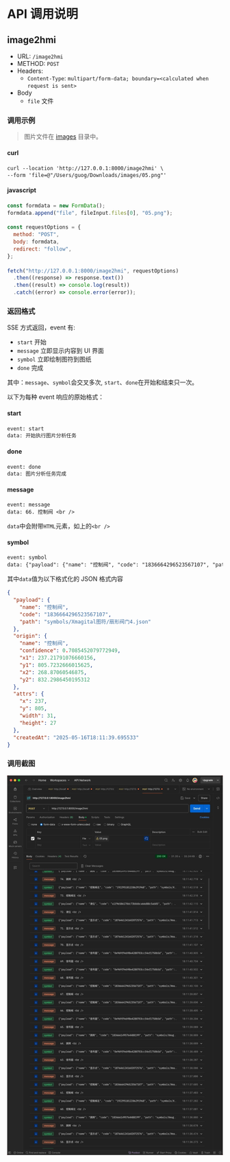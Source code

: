 # API 调用说明

## image2hmi

- URL: `/image2hmi`
- METHOD: `POST`
- Headers:
  - `Content-Type`: `multipart/form-data; boundary=<calculated when request is sent>
`
- Body
  - `file` 文件

### 调用示例

> 图片文件在 [images](../images/) 目录中。

#### curl

```shell
curl --location 'http://127.0.0.1:8000/image2hmi' \
--form 'file=@"/Users/guog/Downloads/images/05.png"'
```

#### javascript

```js
const formdata = new FormData();
formdata.append("file", fileInput.files[0], "05.png");

const requestOptions = {
  method: "POST",
  body: formdata,
  redirect: "follow",
};

fetch("http://127.0.0.1:8000/image2hmi", requestOptions)
  .then((response) => response.text())
  .then((result) => console.log(result))
  .catch((error) => console.error(error));
```

### 返回格式

SSE 方式返回，event 有:

- `start` 开始
- `message` 立即显示内容到 UI 界面
- `symbol` 立即绘制图符到图纸
- `done` 完成

其中：`message`、`symbol`会交叉多次, `start`、`done`在开始和结束只一次。

以下为每种 event 响应的原始格式：

#### start

```txt
event: start
data: 开始执行图片分析任务

```

#### done

```txt
event: done
data: 图片分析任务完成

```

#### message

```txt
event: message
data: 66. 控制阀 <br />

```

`data`中会附带`HTML`元素，如上的`<br />`

#### symbol

```txt
event: symbol
data: {"payload": {"name": "控制阀", "code": "1836664296523567107", "path": "symbols/Xmagital图符/扇形阀门4.json"}, "origin": {"name": "控制阀", "confidence": 0.7085452079772949, "x1": 237.21791076660156, "y1": 805.7232666015625, "x2": 268.87060546875, "y2": 832.2986450195312}, "attrs": {"x": 237, "y": 805, "width": 31, "height": 27}, "createdAt": "2025-05-16T18:11:39.695533"}

```

其中`data`值为以下格式化的 JSON 格式内容

```json
{
  "payload": {
    "name": "控制阀",
    "code": "1836664296523567107",
    "path": "symbols/Xmagital图符/扇形阀门4.json"
  },
  "origin": {
    "name": "控制阀",
    "confidence": 0.7085452079772949,
    "x1": 237.21791076660156,
    "y1": 805.7232666015625,
    "x2": 268.87060546875,
    "y2": 832.2986450195312
  },
  "attrs": {
    "x": 237,
    "y": 805,
    "width": 31,
    "height": 27
  },
  "createdAt": "2025-05-16T18:11:39.695533"
}
```

### 调用截图

![POST image2hmi](./assets/image2hmi.jpg)
